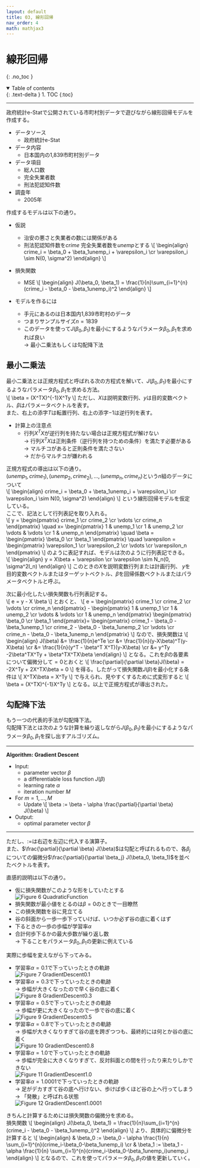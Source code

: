 ```yaml
---
layout: default
title: 03, 線形回帰
nav_order: 4
math: mathjax3
---
```


# 線形回帰
{: .no_toc }

<details open markdown="block">
  <summary>
    Table of contents
  </summary>
  {: .text-delta }
1. TOC
{:toc}
</details>

---


政府統計e-Statで公開されている市町村別データで遊びながら線形回帰モデルを作成する。

- データソース
    - 政府統計e-Stat
- データ内容
    - 日本国内の1,839市町村別データ
- データ項目
    - 総人口数
    - 完全失業者数
    - 刑法犯認知件数
- 調査年
    - 2005年

作成するモデルは以下の通り。

- 仮説
    - 治安の悪さと失業者の数には関係がある
    - 刑法犯認知件数を$crime$ 完全失業者数を$unemp$とする
\\[
\begin{align}
crime_i = \beta_0 + \beta_1unemp_i + \varepsilon_i \cr
\varepsilon_i \sim N(0, \sigma^2)
\end{align}
\\]

- 損失関数
    - MSE
\\[
\begin{align}
J(\beta_0, \beta_1) = \frac{1}{n}\sum_{i=1}^{n} (crime_i - \beta_0 - \beta_1unemp_i)^2
\end{align}
\\]

- モデルを作るには
    - 手元にあるのは日本国内1,839市町村のデータ
    - つまりサンプルサイズ$n=1839$
    - このデータを使って$J(\beta_0, \beta_1)$を最小にするようなパラメータ$\beta_0, \beta_1$を求めれば良い  
    &rarr; 最小二乗法もしくは勾配降下法

## 最小二乗法

最小二乗法とは正規方程式と呼ばれる次の方程式を解いて、$J(\beta_0, \beta_1)$を最小にするようなパラメータ$\beta_0, \beta_1$を求める方法。  
\\[
\beta = (X^TX)^{-1}X^Ty
\\]
ただし、$X$は説明変数行列、$y$は目的変数ベクトル、$\beta$はパラメータベクトルを表す。  
また、右上の添字$T$は転置行列、右上の添字$-1$は逆行列を表す。  

- 計算上の注意点
    - 行列$X^TX$が逆行列を持たない場合は正規方程式が解けない  
    &rarr; 行列$X^TX$は正則条件（逆行列を持つための条件）を満たす必要がある  
    &rarr; マルチコがあると正則条件を満たさない  
    &rarr; だからマルチコが嫌われる

正規方程式の導出は以下の通り。  
$(unemp_1, crime_1), (unemp_2, crime_2), \dots , (unemp_n, crime_n)$という$n$組のデータについて  
\\[
\begin{align}
crime_i = \beta_0 + \beta_1unemp_i + \varepsilon_i \cr
\varepsilon_i \sim N(0, \sigma^2)
\end{align}
\\]
という線形回帰モデルを仮定している。  
ここで、記法として行列表記を取り入れる。  
\\[
y = 
\begin{pmatrix}
crime_1 \cr 
crime_2 \cr
\vdots \cr
crime_n
\end{pmatrix}
\quad
x=
\begin{pmatrix}
1 & unemp_1 \cr 
1 & unemp_2 \cr
\vdots & \vdots \cr
1 & unemp_n
\end{pmatrix}
\quad
\beta =
\begin{pmatrix}
\beta_0 \cr 
\beta_1
\end{pmatrix}
\quad
\varepsilon = 
\begin{pmatrix}
\varepsilon_1 \cr 
\varepsilon_2 \cr
\vdots \cr
\varepsilon_n
\end{pmatrix}
\\]
のように表記すれば、モデルは次のように行列表記できる。  
\\[
\begin{align}
y = X\beta + \varepsilon \cr
\varepsilon \sim N_n(0, \sigma^2I_n)
\end{align}
\\]
このときの$X$を説明変数行列または計画行列、 $y$を目的変数ベクトルまたはターゲットベクトル、$\beta$を回帰係数ベクトルまたはパラメータベクトルと呼ぶ。  

次に最小化したい損失関数も行列表記する。  
\\[
e = y - X \beta
\\]
とおくと、
\\[
e =
\begin{pmatrix}
crime_1 \cr 
crime_2 \cr
\vdots \cr
crime_n
\end{pmatrix} -
\begin{pmatrix}
1 & unemp_1 \cr 
1 & unemp_2 \cr
\vdots & \vdots \cr
1 & unemp_n
\end{pmatrix}
\begin{pmatrix}
\beta_0 \cr 
\beta_1
\end{pmatrix}=
\begin{pmatrix}
crime_1 - \beta_0 - \beta_1unemp_1 \cr
crime_2 - \beta_0 - \beta_1unemp_2 \cr
\vdots \cr
crime_n - \beta_0 - \beta_1unemp_n
\end{pmatrix}
\\]
なので、損失関数は
\\[
\begin{align}
J(\beta) &= \frac{1}{n}e^Te \cr
&= \frac{1}{n}(y-X\beta)^T(y-X\beta) \cr
&= \frac{1}{n}(y^T - \beta^T X^T)(y-X\beta) \cr
&= y^Ty -2\beta^TX^Ty + \beta^TX^TX\beta
\end{align}
\\]
となる。これを$\beta$の各要素について偏微分して$=0$とおくと
\\[
\frac{\partial}{\partial \beta}J(\beta) = -2X^Ty + 2X^TX\beta = 0
\\]
を得る。したがって損失関数$J(\beta)$を最小化する条件は
\\[
X^TX\beta = X^Ty
\\]
で与えられ、見やすくするために式変形すると
\\[
\beta = (X^TX)^{-1}X^Ty
\\]
となる。以上で正規方程式が導出された。  

## 勾配降下法

もう一つの代表的手法が勾配降下法。  
勾配降下法とは次のような計算を繰り返しながら$J(\beta_0, \beta_1)$を最小にするようなパラメータ$\beta_0, \beta_1$を探し出すアルゴリズム。  

---
**Algorithm: Gradient Descent**  

- Input:  
    - parameter vector $\beta$  
    - a differentiable loss function $J(\beta)$  
    - learning rate $\alpha$  
    - iteration number $M$  
- For $m=1, \dots, M$  
    - Update
\\[
\beta := \beta - \alpha \frac{\partial}{\partial \beta} J(\beta)
\\]
- Output:  
    - optimal parameter vector $\beta$
---

ただし、$:=$は右辺を左辺に代入する演算子。  
また、$\frac{\partial}{\partial \beta} J(\beta)$は勾配と呼ばれるもので、各$\beta_j$についての偏微分$\frac{\partial}{\partial \beta_j} J(\beta_0, \beta_1)$を並べたベクトルを表す。  

直感的説明は以下の通り。  

- 仮に損失関数がこのような形をしていたとする  
![Figure 6 QuadraticFunction](./figures/QuadraticFunction.png)  
- 損失関数が最小値をとるのは$\beta=0$のときで一目瞭然
- この損失関数を谷に見立てる
- 谷の斜面から一歩一歩下っていけば、いつか必ず谷の底に着くはず
- 下るときの一歩の歩幅が学習率$\alpha$
- 合計何歩下るかの最大歩数が繰り返し数  
&rarr; 下ることをパラメータ$\beta_0, \beta_1$の更新に例えている

実際に歩幅を変えながら下ってみる。  

- 学習率$\alpha=0.1$で下っていったときの軌跡  
![Figure 7 GradientDescent0.1](./figures/GradientDescent_alpha0.1.png)  
- 学習率$\alpha=0.3$で下っていったときの軌跡  
&rarr; 歩幅が大きくなったので早く谷の底に着く  
![Figure 8 GradientDescent0.3](./figures/GradientDescent_alpha0.3.png)  
- 学習率$\alpha=0.5$で下っていったときの軌跡  
&rarr; 歩幅が更に大きくなったので一歩で谷の底に着く  
![Figure 9 GradientDescent0.5](./figures/GradientDescent_alpha0.5.png)  
- 学習率$\alpha=0.8$で下っていったときの軌跡  
&rarr; 歩幅が大きくなりすぎて谷の底を跨ぎつつも、最終的には何とか谷の底に着く  
![Figure 10 GradientDescent0.8](./figures/GradientDescent_alpha0.8.png)  
- 学習率$\alpha=1.0$で下っていったときの軌跡  
&rarr; 歩幅が完全に大きくなりすぎて、反対斜面との間を行ったり来たりしかできない  
![Figure 11 GradientDescent1.0](./figures/GradientDescent_alpha1.0.png)  
- 学習率$\alpha=1.0001$で下っていったときの軌跡  
&rarr; 足がデカすぎて谷の底へ行けない、歩けば歩くほど谷の上へ行ってしまう  
&rarr; 「発散」と呼ばれる状態  
![Figure 12 GradientDescent1.0001](./figures/GradientDescent_alpha1.0001.png)  

きちんと計算するためには損失関数の偏微分を求める。  
損失関数
\\[
\begin{align}
J(\beta_0, \beta_1) = \frac{1}{n}\sum_{i=1}^{n} (crime_i - \beta_0 - \beta_1unemp_i)^2
\end{align}
\\]
より、具体的に偏微分を計算すると
\\[
\begin{align}
& \beta_0 := \beta_0 - \alpha \frac{1}{n} \sum_{i=1}^{n}(crime_i-\beta_0-\beta_1unemp_i) \cr
& \beta_1 := \beta_1 - \alpha \frac{1}{n} \sum_{i=1}^{n}(crime_i-\beta_0-\beta_1unemp_i)unemp_i
\end{align}
\\]
となるので、これを使ってパラメータ$\beta_0, \beta_1$の値を更新していく。